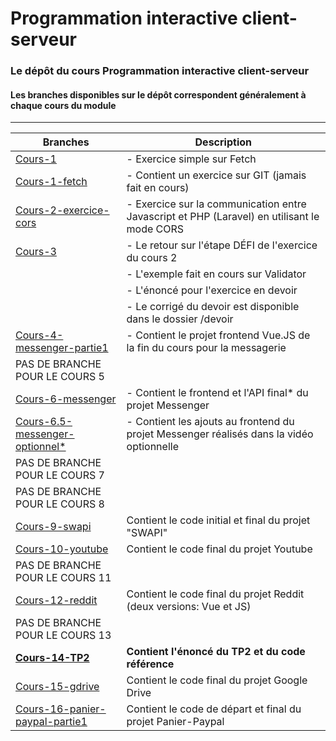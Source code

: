 # Programmation interactive client-serveur
### Le dépôt du cours Programmation interactive client-serveur
#### Les branches disponibles sur le dépôt correspondent généralement à chaque cours du module
---

| Branches      | Description   |
| ------------- |-------------|
| [Cours-1](https://github.com/eriga/Interactivite2021/tree/Cours-1) | - Exercice simple sur Fetch |
| [Cours-1-fetch](https://github.com/eriga/Interactivite2021/tree/Cours-1-fetch)       | - Contient un exercice sur GIT (jamais fait en cours) |
| [Cours-2-exercice-cors](https://github.com/eriga/Interactivite2021/tree/Cours-2-exercice-cors) | - Exercice sur la communication entre Javascript et PHP (Laravel) en utilisant le mode CORS |
| [Cours-3](https://github.com/eriga/Interactivite2021/tree/Cours-3) | - Le retour sur l'étape DÉFI de l'exercice du cours 2
| | - L'exemple fait en cours sur Validator |
| | - L'énoncé pour l'exercice en devoir |
| | - Le corrigé du devoir est disponible dans le dossier /devoir |
| [Cours-4-messenger-partie1](https://github.com/eriga/Interactivite2021/tree/Cours-4-messenger-partie1) | - Contient le projet frontend Vue.JS de la fin du cours pour la messagerie |
| PAS DE BRANCHE POUR LE COURS 5 | |
| [Cours-6-messenger](https://github.com/eriga/Interactivite2021/tree/Cours-6-messenger) | - Contient le frontend et l'API final* du projet Messenger |
| [Cours-6.5-messenger-optionnel*](https://github.com/eriga/Interactivite2021/tree/cours-6.5-messenger-optionnel) | - Contient les ajouts au frontend du projet Messenger réalisés dans la vidéo optionnelle |
| PAS DE BRANCHE POUR LE COURS 7 | |
| PAS DE BRANCHE POUR LE COURS 8 | |
| [Cours-9-swapi](https://github.com/eriga/Interactivite2021/tree/Cours-9-swapi) | Contient le code initial et final du projet "SWAPI" |
| [Cours-10-youtube](https://github.com/eriga/Interactivite2021/tree/Cours-10-youtube) | Contient le code final du projet Youtube |
| PAS DE BRANCHE POUR LE COURS 11 | |
| [Cours-12-reddit](https://github.com/eriga/Interactivite2021/tree/cours-12-reddit) | Contient le code final du projet Reddit (deux versions: Vue et JS) |
| PAS DE BRANCHE POUR LE COURS 13 | |
| [**Cours-14-TP2**](https://github.com/eriga/Interactivite2021/tree/cours-14-TP2) | **Contient l'énoncé du TP2 et du code référence** |
| [Cours-15-gdrive](https://github.com/eriga/Interactivite2021/tree/cours-15-gdrive) | Contient le code final du projet Google Drive |
| [Cours-16-panier-paypal-partie1](https://github.com/eriga/Interactivite2021/tree/cours-16-panier-paypal-partie1) | Contient le code de départ et final du projet Panier-Paypal |
